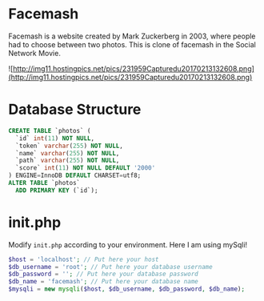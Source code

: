 # Facemash
Facemash is a website created by Mark Zuckerberg in 2003, where people had to choose between two photos. This is clone of facemash in the Social Network Movie.

![http://img11.hostingpics.net/pics/231959Capturedu20170213132608.png](http://img11.hostingpics.net/pics/231959Capturedu20170213132608.png)

# Database Structure

```sql
CREATE TABLE `photos` (
  `id` int(11) NOT NULL,
  `token` varchar(255) NOT NULL,
  `name` varchar(255) NOT NULL,
  `path` varchar(255) NOT NULL,
  `score` int(11) NOT NULL DEFAULT '2000'
) ENGINE=InnoDB DEFAULT CHARSET=utf8;
ALTER TABLE `photos`
  ADD PRIMARY KEY (`id`);
```

# init.php
Modify `init.php` according to your environment. Here I am using mySqli!

```php
$host = 'localhost'; // Put here your host
$db_username = 'root'; // Put here your database username
$db_password = ''; // Put here your database password
$db_name = 'facemash'; // Put here your database name
$mysqli = new mysqli($host, $db_username, $db_password, $db_name);
```

